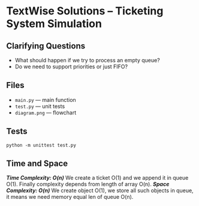 # TextWise Solutions – Ticketing System Simulation

## Clarifying Questions

* What should happen if we try to process an empty queue?
* Do we need to support priorities or just FIFO?

## Files

- `main.py` — main function
- `test.py` — unit tests
- `diagram.png` — flowchart

## Tests

```
python -m unittest test.py
```

## Time and Space 

***Time Complexity: O(n)*** We create a ticket O(1) and we append it in queue O(1). Finally complexity depends from length of array O(n).
***Space Complexity: O(n)*** We create object O(1), we store all such objects in queue, it means we need memory equal len of queue O(n).

